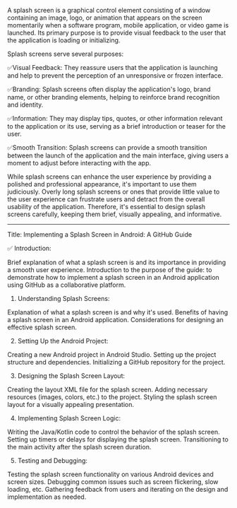 A splash screen is a graphical control element consisting of a window containing an image, logo, or animation that appears on the screen momentarily when a software program, mobile application, or video game is launched. Its primary purpose is to provide visual feedback to the user that the application is loading or initializing.

Splash screens serve several purposes:

✅Visual Feedback: They reassure users that the application is launching and help to prevent the perception of an unresponsive or frozen interface.

✅Branding: Splash screens often display the application's logo, brand name, or other branding elements, helping to reinforce brand recognition and identity.

✅Information: They may display tips, quotes, or other information relevant to the application or its use, serving as a brief introduction or teaser for the user.

✅Smooth Transition: Splash screens can provide a smooth transition between the launch of the application and the main interface, giving users a moment to adjust before interacting with the app.



While splash screens can enhance the user experience by providing a polished and professional appearance, it's important to use them judiciously. Overly long splash screens or ones that provide little value to the user experience can frustrate users and detract from the overall usability of the application. Therefore, it's essential to design splash screens carefully, keeping them brief, visually appealing, and informative.

-----------------------------------------------------------------------------------------------------------------------------------------------------------------------------------------------------------------------
Title: Implementing a Splash Screen in Android: A GitHub Guide

✅ Introduction:

Brief explanation of what a splash screen is and its importance in providing a smooth user experience.
Introduction to the purpose of the guide: to demonstrate how to implement a splash screen in an Android application using GitHub as a collaborative platform.

1. Understanding Splash Screens:

Explanation of what a splash screen is and why it's used.
Benefits of having a splash screen in an Android application.
Considerations for designing an effective splash screen.


2. Setting Up the Android Project:

Creating a new Android project in Android Studio.
Setting up the project structure and dependencies.
Initializing a GitHub repository for the project.


3. Designing the Splash Screen Layout:

Creating the layout XML file for the splash screen.
Adding necessary resources (images, colors, etc.) to the project.
Styling the splash screen layout for a visually appealing presentation.


4. Implementing Splash Screen Logic:

Writing the Java/Kotlin code to control the behavior of the splash screen.
Setting up timers or delays for displaying the splash screen.
Transitioning to the main activity after the splash screen duration.


5. Testing and Debugging:

Testing the splash screen functionality on various Android devices and screen sizes.
Debugging common issues such as screen flickering, slow loading, etc.
Gathering feedback from users and iterating on the design and implementation as needed.


